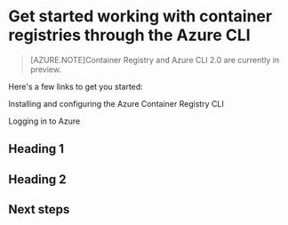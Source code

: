 <properties
   pageTitle="Container registries with the CLI | Microsoft Azure"
   description="Get started using the Azure Container Registry service with the Azure CLI 2.0..."
   services="container-registry"
   documentationCenter=""
   authors="dlepow"
   manager="timlt"
   editor=""
   tags=""
   keywords=""/>

<tags
   ms.service="container-registry"
   ms.devlang="na"
   ms.topic="get-started-article"
   ms.tgt_pltfrm="na"
   ms.workload="na"
   ms.date="10/07/2016"
   ms.author="danlep"/>

# Get started working with container registries through the Azure CLI


>[AZURE.NOTE]Container Registry and Azure CLI 2.0 are currently in preview.

Here's a few links to get you started:


Installing and configuring the Azure Container Registry CLI

Logging in to Azure


## Heading 1


## Heading 2


## Next steps